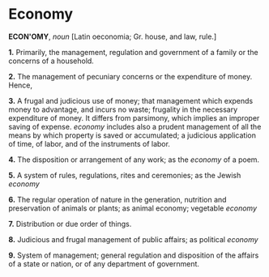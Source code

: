# Economy

**ECON'OMY**, _noun_ \[Latin oeconomia; Gr. house, and law, rule.\]

**1.** Primarily, the management, regulation and government of a family or the concerns of a household.

**2.** The management of pecuniary concerns or the expenditure of money. Hence,

**3.** A frugal and judicious use of money; that management which expends money to advantage, and incurs no waste; frugality in the necessary expenditure of money. It differs from parsimony, which implies an improper saving of expense. _economy_ includes also a prudent management of all the means by which property is saved or accumulated; a judicious application of time, of labor, and of the instruments of labor.

**4.** The disposition or arrangement of any work; as the _economy_ of a poem.

**5.** A system of rules, regulations, rites and ceremonies; as the Jewish _economy_

**6.** The regular operation of nature in the generation, nutrition and preservation of animals or plants; as animal economy; vegetable _economy_

**7.** Distribution or due order of things.

**8.** Judicious and frugal management of public affairs; as political _economy_

**9.** System of management; general regulation and disposition of the affairs of a state or nation, or of any department of government.